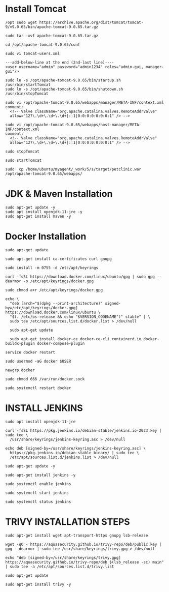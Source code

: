 # Install Tomcat

	/opt sudo wget https://archive.apache.org/dist/tomcat/tomcat-9/v9.0.65/bin/apache-tomcat-9.0.65.tar.gz
	
	sudo tar -xvf apache-tomcat-9.0.65.tar.gz
	
	cd /opt/apache-tomcat-9.0.65/conf
	
	sudo vi tomcat-users.xml
	
	---add-below-line at the end (2nd-last line)----
	<user username="admin" password="admin1234" roles="admin-gui, manager-gui"/>
	
	sudo ln -s /opt/apache-tomcat-9.0.65/bin/startup.sh /usr/bin/startTomcat
	sudo ln -s /opt/apache-tomcat-9.0.65/bin/shutdown.sh /usr/bin/stopTomcat
	
	sudo vi /opt/apache-tomcat-9.0.65/webapps/manager/META-INF/context.xml
	comment:
	  <!-- Valve className="org.apache.catalina.valves.RemoteAddrValve"
	  allow="127\.\d+\.\d+\.\d+|::1|0:0:0:0:0:0:0:1" /> -->
	  
	sudo vi /opt/apache-tomcat-9.0.65/webapps/host-manager/META-INF/context.xml
	comment:
	  <!-- Valve className="org.apache.catalina.valves.RemoteAddrValve"
	  allow="127\.\d+\.\d+\.\d+|::1|0:0:0:0:0:0:0:1" /> -->
	
	sudo stopTomcat
	
	sudo startTomcat
	
	sudo  cp /home/ubuntu/myagent/_work/5/s/target/petclinic.war /opt/apache-tomcat-9.0.65/webapps/


# JDK & Maven Installation 

	sudo apt-get update -y
	sudo apt install openjdk-11-jre -y
	sudo apt-get install maven -y



# Docker Installation

	sudo apt-get update
 
	sudo apt-get install ca-certificates curl gnupg
	
	sudo install -m 0755 -d /etc/apt/keyrings
 
	curl -fsSL https://download.docker.com/linux/ubuntu/gpg | sudo gpg --dearmor -o /etc/apt/keyrings/docker.gpg
 
	sudo chmod a+r /etc/apt/keyrings/docker.gpg
	
	echo \
	  "deb [arch="$(dpkg --print-architecture)" signed-by=/etc/apt/keyrings/docker.gpg] https://download.docker.com/linux/ubuntu \
	  "$(. /etc/os-release && echo "$VERSION_CODENAME")" stable" | \
	  sudo tee /etc/apt/sources.list.d/docker.list > /dev/null
	  
	  sudo apt-get update
	  
	  sudo apt-get install docker-ce docker-ce-cli containerd.io docker-buildx-plugin docker-compose-plugin
	  
	service docker restart
 
	sudo usermod -aG docker $USER
 
	newgrp docker
 
	sudo chmod 666 /var/run/docker.sock
 
	sudo systemctl restart docker


# INSTALL JENKINS 

	sudo apt install openjdk-11-jre
	
	curl -fsSL https://pkg.jenkins.io/debian-stable/jenkins.io-2023.key | sudo tee \
	  /usr/share/keyrings/jenkins-keyring.asc > /dev/null
	  
	echo deb [signed-by=/usr/share/keyrings/jenkins-keyring.asc] \
	  https://pkg.jenkins.io/debian-stable binary/ | sudo tee \
	  /etc/apt/sources.list.d/jenkins.list > /dev/null
	
	sudo apt-get update -y 
	
	sudo apt-get install jenkins -y
	
	sudo systemctl enable jenkins
	
	sudo systemctl start jenkins
	
	sudo systemctl status jenkins



# TRIVY INSTALLATION STEPS

	sudo apt-get install wget apt-transport-https gnupg lsb-release
	
	wget -qO - https://aquasecurity.github.io/trivy-repo/deb/public.key | gpg --dearmor | sudo tee /usr/share/keyrings/trivy.gpg > /dev/null
	
	echo "deb [signed-by=/usr/share/keyrings/trivy.gpg] https://aquasecurity.github.io/trivy-repo/deb $(lsb_release -sc) main" | sudo tee -a /etc/apt/sources.list.d/trivy.list
	
	sudo apt-get update
	
	sudo apt-get install trivy -y
